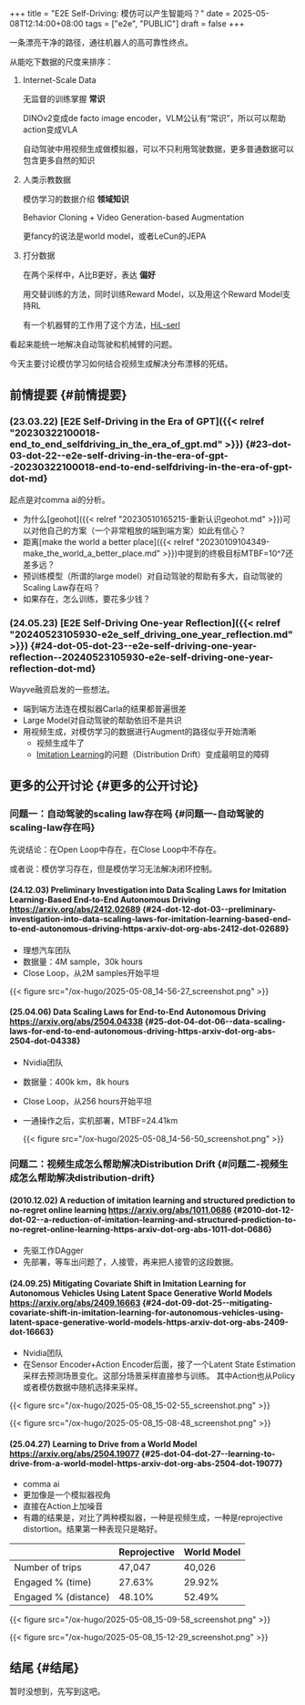 +++
title = "E2E Self-Driving: 模仿可以产生智能吗？"
date = 2025-05-08T12:14:00+08:00
tags = ["e2e", "PUBLIC"]
draft = false
+++

一条漂亮干净的路径，通往机器人的高可靠性终点。

从能吃下数据的尺度来排序：

1.  Internet-Scale Data

    无监督的训练掌握 **常识**

    DINOv2变成de facto image encoder，VLM公认有“常识”，所以可以帮助action变成VLA

    自动驾驶中用视频生成做模拟器，可以不只利用驾驶数据，更多普通数据可以包含更多自然的知识

2.  人类示教数据

    模仿学习的数据介绍 **领域知识**

    Behavior Cloning + Video Generation-based Augmentation

    更fancy的说法是world model，或者LeCun的JEPA

3.  打分数据

    在两个采样中，A比B更好，表达 **偏好**

    用交替训练的方法，同时训练Reward Model，以及用这个Reward Model支持RL

    有一个机器臂的工作用了这个方法，[HiL-serl](https://hil-serl.github.io/)

看起来能统一地解决自动驾驶和机械臂的问题。

今天主要讨论模仿学习如何结合视频生成解决分布漂移的死结。

<!--more-->


## 前情提要 {#前情提要}


### (23.03.22) [E2E Self-Driving in the Era of GPT]({{< relref "20230322100018-end_to_end_selfdriving_in_the_era_of_gpt.md" >}}) {#23-dot-03-dot-22--e2e-self-driving-in-the-era-of-gpt--20230322100018-end-to-end-selfdriving-in-the-era-of-gpt-dot-md}

起点是对comma ai的分析。

-   为什么[geohot]({{< relref "20230510165215-重新认识geohot.md" >}})可以对他自己的方案（一个非常粗放的端到端方案）如此有信心？
-   距离[make the world a better place]({{< relref "20230109104349-make_the_world_a_better_place.md" >}})中提到的终极目标MTBF=10^7还差多远？
-   预训练模型（所谓的large model）对自动驾驶的帮助有多大，自动驾驶的Scaling Law存在吗？
-   如果存在，怎么训练，要花多少钱？


### (24.05.23) [E2E Self-Driving One-year Reflection]({{< relref "20240523105930-e2e_self_driving_one_year_reflection.md" >}}) {#24-dot-05-dot-23--e2e-self-driving-one-year-reflection--20240523105930-e2e-self-driving-one-year-reflection-dot-md}

Wayve融资启发的一些想法。

-   端到端方法连在模拟器Carla的结果都普遍很差
-   Large Model对自动驾驶的帮助依旧不是共识
-   用视频生成，对模仿学习的数据进行Augment的路径似乎开始清晰
    -   视频生成牛了
    -   [Imitation Learning](https://geohot.github.io/blog/jekyll/update/2023/11/18/imitation-learning.html)的问题（Distribution Drift）变成最明显的障碍


## 更多的公开讨论 {#更多的公开讨论}


### 问题一：自动驾驶的scaling law存在吗 {#问题一-自动驾驶的scaling-law存在吗}

先说结论：在Open Loop中存在，在Close Loop中不存在。

或者说：模仿学习存在，但是模仿学习无法解决闭环控制。


#### (24.12.03) Preliminary Investigation into Data Scaling Laws for Imitation Learning-Based End-to-End Autonomous Driving <https://arxiv.org/abs/2412.02689> {#24-dot-12-dot-03--preliminary-investigation-into-data-scaling-laws-for-imitation-learning-based-end-to-end-autonomous-driving-https-arxiv-dot-org-abs-2412-dot-02689}

-   理想汽车团队
-   数据量：4M sample，30k hours
-   Close Loop，从2M samples开始平坦

{{< figure src="/ox-hugo/2025-05-08_14-56-27_screenshot.png" >}}


#### (25.04.06) Data Scaling Laws for End-to-End Autonomous Driving <https://arxiv.org/abs/2504.04338> {#25-dot-04-dot-06--data-scaling-laws-for-end-to-end-autonomous-driving-https-arxiv-dot-org-abs-2504-dot-04338}

-   Nvidia团队
-   数据量：400k km，8k hours
-   Close Loop，从256 hours开始平坦
-   一通操作之后，实机部署，MTBF=24.41km

    {{< figure src="/ox-hugo/2025-05-08_14-56-50_screenshot.png" >}}


### 问题二：视频生成怎么帮助解决Distribution Drift {#问题二-视频生成怎么帮助解决distribution-drift}


#### (2010.12.02) A reduction of imitation learning and structured prediction to no-regret online learning <https://arxiv.org/abs/1011.0686> {#2010-dot-12-dot-02--a-reduction-of-imitation-learning-and-structured-prediction-to-no-regret-online-learning-https-arxiv-dot-org-abs-1011-dot-0686}

-   先驱工作DAgger
-   先部署，等车出问题了，人接管，再来把人接管的这段数据。


#### (24.09.25) Mitigating Covariate Shift in Imitation Learning for Autonomous Vehicles Using Latent Space Generative World Models <https://arxiv.org/abs/2409.16663> {#24-dot-09-dot-25--mitigating-covariate-shift-in-imitation-learning-for-autonomous-vehicles-using-latent-space-generative-world-models-https-arxiv-dot-org-abs-2409-dot-16663}

-   Nvidia团队
-   在Sensor Encoder+Action Encoder后面，接了一个Latent State Estimation采样去预测场景变化。这部分场景采样直接参与训练。
    其中Action也从Policy或者模仿数据中随机选择来采样。

{{< figure src="/ox-hugo/2025-05-08_15-02-55_screenshot.png" >}}

{{< figure src="/ox-hugo/2025-05-08_15-08-48_screenshot.png" >}}


#### (25.04.27) Learning to Drive from a World Model <https://arxiv.org/abs/2504.19077> {#25-dot-04-dot-27--learning-to-drive-from-a-world-model-https-arxiv-dot-org-abs-2504-dot-19077}

-   comma ai
-   更加像是一个模拟器视角
-   直接在Action上加噪音
-   有趣的结果是，对比了两种模拟器，一种是视频生成，一种是reprojective distortion。结果第一种表现只是略好。

|                      | Reprojective | World Model |
|----------------------|--------------|-------------|
| Number of trips      | 47,047       | 40,026      |
| Engaged % (time)     | 27.63%       | 29.92%      |
| Engaged % (distance) | 48.10%       | 52.49%      |

{{< figure src="/ox-hugo/2025-05-08_15-09-58_screenshot.png" >}}

{{< figure src="/ox-hugo/2025-05-08_15-12-29_screenshot.png" >}}


## 结尾 {#结尾}

暂时没想到，先写到这吧。
